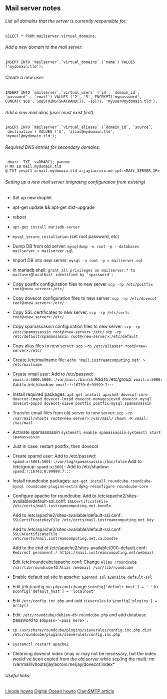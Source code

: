 ## Mail server notes

###### List all domains that the server is currently responsible for:
    SELECT * FROM mailserver.virtual_domains;

###### Add a new domain to the mail server:
    INSERT INTO `mailserver`.`virtual_domains` (`name`) VALUES ('mydomain.tld');

###### Create a new user:
    INSERT INTO `mailserver`.`virtual_users` (`id`, `domain_id`, `password` , `email`) VALUES ('2', '5', ENCRYPT('mypassword', CONCAT('$6$', SUBSTRING(SHA(RAND()), -16))), 'myuser@mydomain.tld');

###### Add a new mail alias (user must exist first):
    INSERT INTO `mailserver`.`virtual_aliases` (`domain_id`, `source`, `destination`) VALUES ('5', 'alias@mydomain.tld', 'mymail@mydomain.tld');

###### Required DNS entries for secondary domains:
    _dmarc  TXT  v=DMARC1; p=none
    @ MX 10 mail.mydomain.tld
    @ TXT v=spf1 a:mail.mydomain.tld a:jaylacroix.me ip4:<MAIL_SERVER_IP>

###### Setting up a new mail server (migrating configuration from existing)

  * Set up new droplet

  * apt-get update && apt-get dist-upgrade

  * reboot

  * `apt-get install mariadb-server`

  * `mysql_secure_installation` (set root password, etc)

  * Dump DB from old server:
    `mysqldump -u root -p --databases mailserver > mailserver.sql`

  * Import DB into new server:
    `mysql -u root -p < mailserver.sql`

  * In mariadb shell:
    `grant all privileges on mailserver.* to mailuser@localhost identified by '<password';`

  * Copy postfix configuration files to new server
    `scp -rp /etc/postfix root@<new_server>:/etc/`

  * Copy dovecot configuration files to new server:
    `scp -rp /etc/dovecot root@<new_server>:/etc/`

  * Copy SSL certificates to new server:
    `scp -rp /etc/certs root@<new_server>:/etc/`

  * Copy spamassassin configuration files to new server:
    `scp -rp /etc/spamassassin root@<new-server>:/etc/`
    `scp -rp /etc/default/spamassassin root@<new-server>:/etc/default`

  * Copy alias files to new server:
    `scp -rp /etc/aliases* root@<new-server>:/etc/`

  * Create /etc/mailname file:
    `echo 'mail.iostreamcomputing.net' > /etc/mailname`

  * Create vmail user:
    Add to /etc/passwd: `vmail:x:5000:5000::/var/mail:/bin/sh`
    Add to /etc/group: `vmail:x:5000:`
   Add to /etc/shadow: `vmail:!:16739:0:99999:7:::`

  * Install required packages:
    `apt-get install apache2 dovecot-core dovecot-imapd dovecot-lmtpd dovecot-managesieved dovecot-mysql dovecot-pop3d dovecot-sieve postfix postfix-mysql spamassassin`

  * Transfer email files from old server to new server:
   `scp -rp /var/mail/vhosts root@<new-server>:/var/mail/`
   `chown -R vmail: /var/mail`

  * Activate spamassassin
    `systemctl enable spamassassin`
    `systemctl start spamassassin`

  * Just in case: restart postfix, then dovecot

  * Create spamd user:
    Add to /etc/passwd: `spamd:x:5001:5001::/var/log/spamassassin:/bin/false`
    Add to /etc/group: `spamd:x:5001:`
    Add to /etc/shadow: `spamd:!:16743:0:99999:7:::`

  * Install roundcube packages:
    `apt-get install roundcube roundcube-mysql roundcube-plugins-extra`
    `dpkg-reconfigure roundcube-core`

  * Configure apache for roundcube:
    Add to /etc/apache2/sites-available/default-ssl.conf:
    `SSLCertificateFile /etc/certs/mail.iostreamcomputing.net.bundle`

    Add to /etc/apache2/sites-available/default-ssl.conf:
    `SSLCertificateKeyFile /etc/certs/mail.iostreamcomputing.net.key`

    Add to /etc/apache2/sites-available/default-ssl.conf:
    `SSLCACertificateFile /etc/certs/mail.iostreamcomputing.net.ca.bundle`

    Add to the end of /etc/apache2/sites-available/000-default.conf:
    `Redirect permanent / https://mail.iostreamcomputing.net/webmail`

    Edit /etc/roundcube/apache.conf:
    Change `Alias /roundcube /var/lib/roundcube` to `Alias /webmail /var/lib/roundcube`

  * Enable default ssl site in apache:
     `a2enmod ssl`
     `a2ensite default-ssl`

  * Edit /etc/config.inc.php and change `$config['default_host'] = ' '` to `$config['default_host'] = 'localhost'`

  * Edit `/etc/config.inc.php` and add `sieverules` to `$config['plugins'] = array()`

  * Edit: `/etc/roundcube/debian-db-roundcube.php` and add database password to `$dbpass='<pass here>';`

  * `cp /usr/share/roundcube/plugins/sieverules/config.inc.php.dist /etc/roundcube/plugins/sieverules/config.inc.php`

  * `systemctl restart apache2`

  * Clearning dovecot index (may or may not be necessary, but the index would've been copied from the old server while scp'ing the mail): rm /var/mail/vhosts/jaylacroix.me/jay/dovecot.index*


###### Useful links:
  [Linode howto](https://www.linode.com/docs/email/postfix/email-with-postfix-dovecot-and-mysql)
  [Digital Ocean howto](https://www.digitalocean.com/community/tutorials/how-to-configure-a-mail-server-using-postfix-dovecot-mysql-and-spamassassin)
  [ClamSMTP article](http://thewalter.net/stef/software/clamsmtp/postfix.html)
